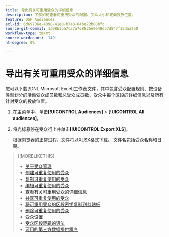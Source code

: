 ```yaml
---
title: 导出有关可重用受众的详细信息
description: 了解如何查看可重用受众的配置、受众大小和定向投放位置。
feature: DSP Audiences
exl-id: 6d69706e-4398-41e0-b7a3-04ba72b08bfc
source-git-commit: 1a98b3ba7c37a768825e9e48db7d847f12daa9a0
workflow-type: tm+mt
source-wordcount: '149'
ht-degree: 0%

---
```


# 导出有关可重用受众的详细信息

您可以下载[!DNL Microsoft Excel]工作表文件，其中包含受众配置规则、按设备类型划分的活动受众成员数和总受众成员数、受众中每个区段的详细信息以及所有针对受众的投放位置。

1. 在主菜单中，单击&#x200B;**[!UICONTROL Audiences]** > **[!UICONTROL All audiences]**。

1. 将光标悬停在受众行上并单击&#x200B;**[!UICONTROL Export XLS]**。

   根据浏览器的正常过程，文件将以XLSX格式下载。 文件名包括受众名称和日期。

>[!MORELIKETHIS]
>
>* [关于受众管理](audience-about.md)
>* [创建可重复使用的受众](reusable-audience-create.md)
>* [复制可重复使用的受众](reusable-audience-duplicate.md)
>* [编辑可重复使用的受众](reusable-audience-edit.md)
>* [查看有关可重用受众的详细信息](reusable-audience-view-details.md)
>* [共享可重复使用的受众](reusable-audience-share.md)
>* [将可重用受众的区段密钥复制到剪贴板](reusable-audience-clipboard.md)
>* [删除可重复使用的受众](reusable-audience-delete.md)
>* [受众设置](audience-settings.md)
>* [受众区段逻辑的语法](audience-segment-logic-syntax.md)
>* [可用的第三方数据提供程序](third-party-data-providers.md)
